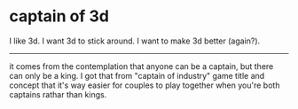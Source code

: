 # captain of 3d

I like 3d. I want 3d to stick around. I want to make 3d better (again?).

---

it comes from the contemplation that anyone can be a captain, but there can only be a king. I got that from "captain of industry" game title and concept that it's way easier for couples to play together when you're both captains rathar than kings.
